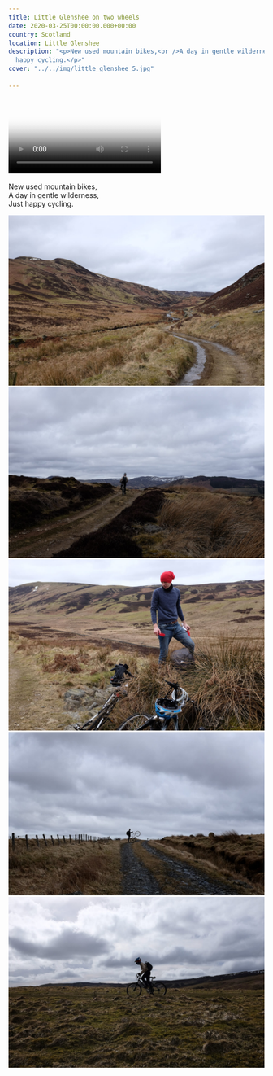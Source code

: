 ```yaml
---
title: Little Glenshee on two wheels
date: 2020-03-25T00:00:00.000+00:00
country: Scotland
location: Little Glenshee
description: "<p>New used mountain bikes,<br />A day in gentle wilderness,<br />Just
  happy cycling.</p>"
cover: "../../img/little_glenshee_5.jpg"

---
```

<video src="/img/mtb_little_glenshee.mp4" poster="/img/mtb_little_glenshee.png" autoplay loop>
</video>

New used mountain bikes,  
A day in gentle wilderness,  
Just happy cycling.

![](../../img/little_glenshee_1.jpg)
![](../../img/little_glenshee_3.jpg)
![](../../img/little_glenshee_2.jpg)
![](../../img/little_glenshee_4.jpg)
![](../../img/little_glenshee_5.jpg)